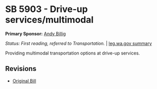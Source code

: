 # SB 5903 - Drive-up services/multimodal
**Primary Sponsor:** [Andy Billig](/person/leg/andy.billig.md)

*Status: First reading, referred to Transportation.* | [leg.wa.gov summary](https://app.leg.wa.gov/billsummary?BillNumber=5903&Year=2021)

Providing multimodal transportation options at drive-up services.

## Revisions
* [Original Bill](1/)